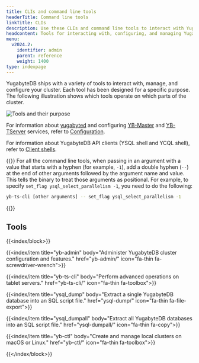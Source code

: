 ```yaml
---
title: CLIs and command line tools
headerTitle: Command line tools
linkTitle: CLIs
description: Use these CLIs and command line tools to interact with YugabyteDB.
headcontent: Tools for interacting with, configuring, and managing YugabyteDB
menu:
  v2024.2:
    identifier: admin
    parent: reference
    weight: 1400
type: indexpage
---
```


YugabyteDB ships with a variety of tools to interact with, manage, and configure your cluster. Each tool has been designed for a specific purpose. The following illustration shows which tools operate on which parts of the cluster.

<!-- ![Tools and their purpose](/images/admin/tools_functionalities.png) -->
![Tools and their purpose](/images/admin/tools_functionalities1.png)

For information about [yugabyted](../reference/configuration/yugabyted/) and configuring [YB-Master](../reference/configuration/yb-master/) and [YB-TServer](../reference/configuration/yb-tserver/) services, refer to [Configuration](../reference/configuration/).

For information about YugabyteDB API clients (YSQL shell and YCQL shell), refer to [Client shells](../api/#client-shells).

{{<tip title="Specifying values that have a hypen">}}
For all the command line tools, when passing in an argument with a value that starts with a hyphen (for example, `-1`), add a double hyphen (`--`) at the end of other arguments followed by the argument name and value. This tells the binary to treat those arguments as positional. For example, to specify `set_flag ysql_select_parallelism -1`, you need to do the following:

```bash
yb-ts-cli [other arguments] -- set_flag ysql_select_parallelism -1
```

{{</tip>}}

## Tools

{{<index/block>}}

  {{<index/item
    title="yb-admin"
    body="Administer YugabyteDB cluster configuration and features."
    href="yb-admin/"
    icon="fa-thin fa-screwdriver-wrench">}}

  {{<index/item
    title="yb-ts-cli"
    body="Perform advanced operations on tablet servers."
    href="yb-ts-cli/"
    icon="fa-thin fa-toolbox">}}

  {{<index/item
    title="ysql_dump"
    body="Extract a single YugabyteDB database into an SQL script file."
    href="ysql-dump/"
    icon="fa-thin fa-file-export">}}

  {{<index/item
    title="ysql_dumpall"
    body="Extract all YugabyteDB databases into an SQL script file."
    href="ysql-dumpall/"
    icon="fa-thin fa-copy">}}

  {{<index/item
    title="yb-ctl"
    body="Create and manage local clusters on macOS or Linux."
    href="yb-ctl/"
    icon="fa-thin fa-toolbox">}}

{{</index/block>}}
